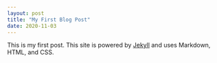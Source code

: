 ```yaml
---
layout: post
title: "My First Blog Post"
date: 2020-11-03
---
```


This is my first post. This site is powered by [Jekyll](http://jekyllrb.com) and uses Markdown, HTML, and CSS.
